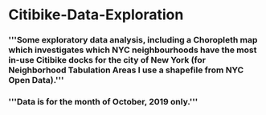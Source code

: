 # Citibike-Data-Exploration

### '''Some exploratory data analysis, including a Choropleth map which investigates which NYC neighbourhoods have the most in-use Citibike docks for the city of New York (for Neighborhood Tabulation Areas I use a shapefile from NYC Open Data).'''
### '''Data is for the month of October, 2019 only.'''
